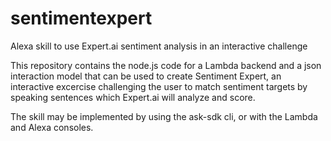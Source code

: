 # sentimentexpert
Alexa skill to use Expert.ai sentiment analysis in an interactive challenge

This repository contains the node.js code for a Lambda backend and a json interaction model that can be used to create Sentiment Expert, an interactive excercise challenging the user to match sentiment targets by speaking sentences which Expert.ai will analyze and score.

The skill may be implemented by using the ask-sdk cli, or with the Lambda and Alexa consoles.
